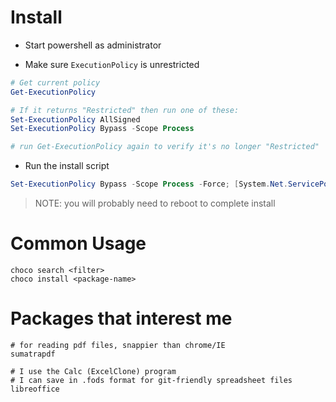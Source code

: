 
# Install

* Start powershell as administrator

* Make sure `ExecutionPolicy` is unrestricted
```powershell
# Get current policy
Get-ExecutionPolicy

# If it returns "Restricted" then run one of these:
Set-ExecutionPolicy AllSigned
Set-ExecutionPolicy Bypass -Scope Process

# run Get-ExecutionPolicy again to verify it's no longer "Restricted"

```

* Run the install script

```powershell
Set-ExecutionPolicy Bypass -Scope Process -Force; [System.Net.ServicePointManager]::SecurityProtocol = [System.Net.ServicePointManager]::SecurityProtocol -bor 3072; iex ((New-Object System.Net.WebClient).DownloadString('https://chocolatey.org/install.ps1'))
```

> NOTE: you will probably need to reboot to complete install

# Common Usage

```
choco search <filter>
choco install <package-name>
```

# Packages that interest me

```
# for reading pdf files, snappier than chrome/IE
sumatrapdf

# I use the Calc (ExcelClone) program
# I can save in .fods format for git-friendly spreadsheet files
libreoffice
```
